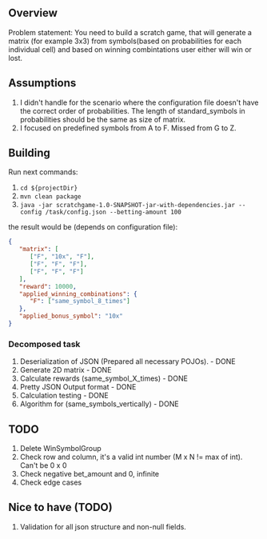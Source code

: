 ## Overview

Problem statement: You need to build a scratch game, that will generate a matrix (for example 3x3)
from symbols(based on probabilities for each individual cell) and based on winning combintations
user either will win or lost.

## Assumptions

1. I didn't handle for the scenario where the configuration file doesn't have the correct order
   of probabilities. The length of standard_symbols in probabilities should be the same as size of
   matrix.
2. I focused on predefined symbols from A to F. Missed from G to Z.

## Building

Run next commands:

1. `cd ${projectDir}`
2. `mvn clean package`
3. `java -jar scratchgame-1.0-SNAPSHOT-jar-with-dependencies.jar --config /task/config.json --betting-amount 100`

the result would be (depends on configuration file):

```json
{
   "matrix": [
      ["F", "10x", "F"],
      ["F", "F", "F"],
      ["F", "F", "F"]
   ],
   "reward": 10000,
   "applied_winning_combinations": {
      "F": ["same_symbol_8_times"]
   },
   "applied_bonus_symbol": "10x"
}
```

### Decomposed task

1. Deserialization of JSON (Prepared all necessary POJOs). - DONE
2. Generate 2D matrix - DONE
3. Calculate rewards (same_symbol_X_times) - DONE
4. Pretty JSON Output format - DONE
5. Calculation testing - DONE
6. Algorithm for (same_symbols_vertically) - DONE

## TODO

1. Delete WinSymbolGroup
2. Check row and column, it's a valid int number (M x N != max of int). Can't be 0 x 0
3. Check negative bet_amount and 0, infinite
4. Check edge cases

## Nice to have (TODO)

1. Validation for all json structure and non-null fields.